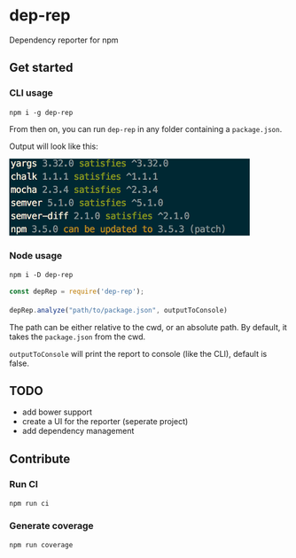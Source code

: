 # dep-rep

Dependency reporter for npm

## Get started

### CLI usage

    npm i -g dep-rep
    
From then on, you can run `dep-rep` in any folder containing a `package.json`.

Output will look like this:

![Image of CLI output](assets/out.png)

### Node usage

    npm i -D dep-rep    

```javascript
const depRep = require('dep-rep');

depRep.analyze("path/to/package.json", outputToConsole)
```

The path can be either relative to the cwd, or an absolute path. By default, it takes the `package.json` from the cwd.

`outputToConsole` will print the report to console (like the CLI), default is false.

## TODO

- add bower support
- create a UI for the reporter (seperate project)
- add dependency management

## Contribute

### Run CI

    npm run ci
    
### Generate coverage
  
    npm run coverage

